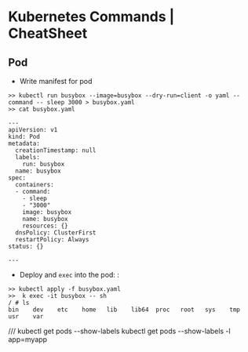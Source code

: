 # Kubernetes Commands | CheatSheet
## Pod 
- Write manifest for pod
```
>> kubectl run busybox --image=busybox --dry-run=client -o yaml --command -- sleep 3000 > busybox.yaml
>> cat busybox.yaml 

---
apiVersion: v1
kind: Pod
metadata:
  creationTimestamp: null
  labels:
    run: busybox
  name: busybox
spec:
  containers:
  - command:
    - sleep
    - "3000"
    image: busybox
    name: busybox
    resources: {}
  dnsPolicy: ClusterFirst
  restartPolicy: Always
status: {}

---

```
- Deploy and `exec` into the pod: :

```
>> kubectl apply -f busybox.yaml 
>>  k exec -it busybox -- sh
/ # ls
bin    dev    etc    home   lib    lib64  proc   root   sys    tmp    usr    var
```


///
kubectl get pods --show-labels 
kubectl get pods --show-labels -l app=myapp
